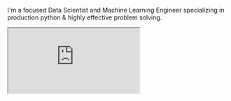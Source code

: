 I'm a focused Data Scientist and Machine Learning Engineer specializing in production python & highly effective problem solving.

<iframe src="https://github.com/TheDataLeek/website/blob/main/zoefarmer_resume.pdf"></iframe>